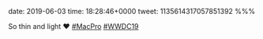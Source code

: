 date: 2019-06-03
time: 18:28:46+0000
tweet: 1135614317057851392
%%%

So thin and light ❤️ [#MacPro](https://twitter.com/hashtag/MacPro) [#WWDC19](https://twitter.com/hashtag/WWDC19)
